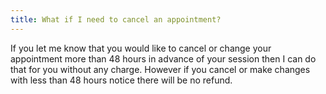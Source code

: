 ```yaml
---
title: What if I need to cancel an appointment?
---
```

If you let me know that you would like to cancel or change your appointment more than 48 hours in advance of your session then I can do that for you without any charge. However if you cancel or make changes with less than 48 hours notice there will be no refund.
